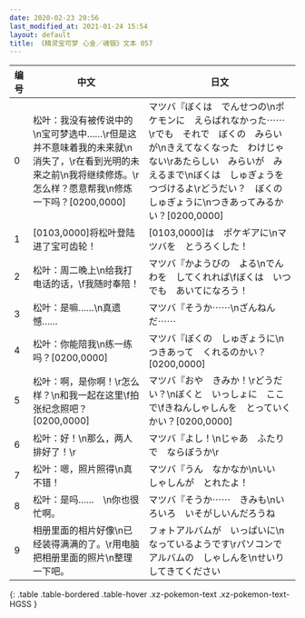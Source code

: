 ```yaml
---
date: 2020-02-23 20:56
last_modified_at: 2021-01-24 15:54
layout: default
title: 《精灵宝可梦 心金／魂银》文本 057
---
```

| 编号 | 中文 | 日文 |
| ---- | ---- | ---- |
| 0 | 松叶：我没有被传说中的\n宝可梦选中……\r但是这并不意味着我的未来就\n消失了，\r在看到光明的未来之前\n我将继续修炼。\r怎么样？愿意帮我\n修炼一下吗？[0200,0000] | マツバ『ぼくは　でんせつの\nポケモンに　えらばれなかった⋯⋯\rでも　それで　ぼくの　みらいが\nきえてなくなった　わけじゃない\rあたらしい　みらいが　みえるまで\nぼくは　しゅぎょうを　つづけるよ\rどうだい？　ぼくの　しゅぎょうに\nつきあってみるかい？[0200,0000] |
| 1 | [0103,0000]将松叶登陆进了宝可齿轮！ | [0103,0000]は　ポケギアに\nマツバを　とうろくした！ |
| 2 | 松叶：周二晚上\n给我打电话的话，\f我随时奉陪！ | マツバ『かようびの　よる\nでんわを　してくれれば\fぼくは　いつでも　あいてになろう！ |
| 3 | 松叶：是嘛……\n真遗憾…… | マツバ『そうか⋯⋯\nざんねんだ⋯⋯ |
| 4 | 松叶：你能陪我\n练一练吗？[0200,0000] | マツバ『ぼくの　しゅぎょうに\nつきあって　くれるのかい？[0200,0000] |
| 5 | 松叶：啊，是你啊！\r怎么样？\n和我一起在这里\f拍张纪念照吧？[0200,0000] | マツバ『おや　きみか！\rどうだい？\nぼくと　いっしょに　ここで\fきねんしゃしんを　とっていくかい？[0200,0000] |
| 6 | 松叶：好！\n那么，两人排好了！\r | マツバ『よし！\nじゃあ　ふたりで　ならぼうか\r |
| 7 | 松叶：嗯，照片照得\n真不错！ | マツバ『うん　なかなか\nいい　しゃしんが　とれたよ！ |
| 8 | 松叶：是吗……　\n你也很忙啊。 | マツバ『そうか⋯⋯　きみも\nいろいろ　いそがしいんだろうね |
| 9 | 相册里面的相片好像\n已经装得满满的了。\r用电脑把相册里面的照片\n整理一下吧。 | フォトアルバムが　いっぱいに\nなっているようです\rパソコンで　アルバムの　しゃしんを\nせいり　してきてください |
{: .table .table-bordered .table-hover .xz-pokemon-text .xz-pokemon-text-HGSS }